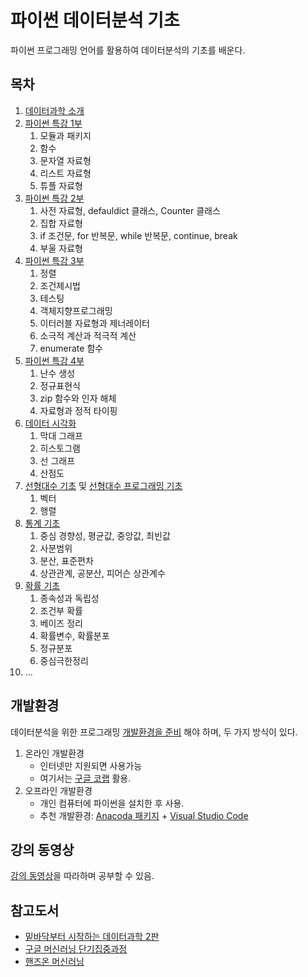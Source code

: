 # 파이썬 데이터분석 기초

파이썬 프로그래밍 언어를 활용하여 데이터분석의 기초를 배운다. 

## 목차

1. [데이터과학 소개](./notebooks/pda01-Intro.ipynb)
1. [파이썬 특강 1부](./notebooks/pda02-PythonIntensiveCourse_Part1.ipynb)
    1. 모듈과 패키지
    1. 함수
    1. 문자열 자료형
    1. 리스트 자료형
    1. 튜플 자료형
1. [파이썬 특강 2부](./notebooks/pda03-PythonIntensiveCourse_Part2.ipynb)
    1. 사전 자료형, defauldict 클래스, Counter 클래스
    1. 집합 자료형
    1. if 조건문, for 반복문, while 반복문, continue, break
    1. 부울 자료형
1. [파이썬 특강 3부](./notebooks/pda04-PythonIntensiveCourse_Part3.ipynb)
    1. 정렬
    1. 조건제시법
    1. 테스팅
    1. 객체지향프로그래밍
    1. 이터러블 자료형과 제너레이터
    1. 소극적 계산과 적극적 계산
    1. enumerate 함수
1. [파이썬 특강 4부](./notebooks/pda05-PythonIntensiveCourse_Part4.ipynb)
    1. 난수 생성
    1. 정규표현식
    1. zip 함수와 인자 해체
    1. 자료형과 정적 타이핑
1. [데이터 시각화](./notebooks/pda06-DataVisualization.ipynb)
    1. 막대 그래프
    1. 히스토그램
    1. 선 그래프
    1. 산점도
1. [선형대수 기초](./notebooks/pda07A-LinearAlgebra_Intro.ipynb) 및 
    [선형대수 프로그래밍 기초](./notebooks/pda07B-LinearAlgebra_PythonBasic.ipynb)
    1. 벡터
    1. 행렬
1. [통계 기초](./notebooks/pda08-Statistics.ipynb)
    1. 중심 경향성, 평균값, 중앙값, 최빈값
    1. 사분범위
    1. 분산, 표준편차
    1. 상관관계, 공분산, 피어슨 상관계수
1. [확률 기초](./notebooks/pda09-Probability.ipynb)
    1. 종속성과 독립성
    1. 조건부 확률
    1. 베이즈 정리
    1. 확률변수, 확률분포
    1. 정규분포
    1. 중심극한정리
1. ...

## 개발환경

데이터분석을 위한 프로그래밍 [개발환경을 준비](https://www.youtube.com/watch?v=-CAKVWehq4Q&list=PL5aSjzJqCaPaEAquO-5ExrJYPS8Bf2d5M&index=2&t=0s)
해야 하며, 두 가지 방식이 있다.

1. 온라인 개발환경
    * 인터넷만 지원되면 사용가능
    * 여기서는 [구글 코랩](https://colab.research.google.com/) 활용. 
1. 오프라인 개발환경
    * 개인 컴퓨터에 파이썬을 설치한 후 사용.
    * 추천 개발환경: [Anacoda 패키지](https://www.anaconda.com/distribution/) + [Visual Studio Code](https://code.visualstudio.com)

## 강의 동영상

[강의 동영상](https://www.youtube.com/playlist?list=PL5aSjzJqCaPaEAquO-5ExrJYPS8Bf2d5M)을 따라하며 공부할 수 있음.

## 참고도서

* [밑바닥부터 시작하는 데이터과학 2판](https://blog.insightbook.co.kr/2020/02/28/데이터-과학-분야의-기초부터-알게-해주는-강력하고/)
* [구글 머신러닝 단기집중과정](https://developers.google.com/machine-learning/crash-course/ml-intro)
* [핸즈온 머신러닝](http://m.hanbit.co.kr/store/books/book_view.html?p_code=B9267655530)